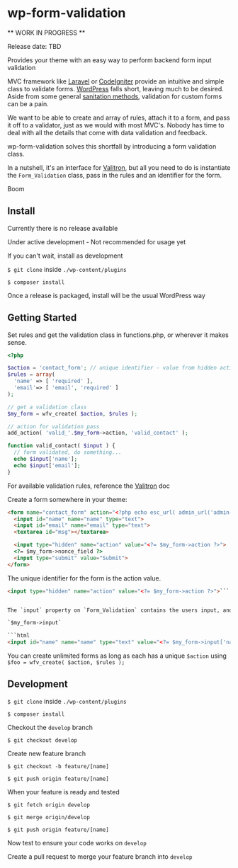 # wp-form-validation

** WORK IN PROGRESS **

Release date: TBD

Provides your theme with an easy way to perform backend form input validation

MVC framework like [Laravel](https://laravel.com/) or [CodeIgniter](https://codeigniter.com/) provide an intuitive and simple class to validate forms. [WordPress](https://wordpress.org/) falls short, leaving much to be desired. Aside from some general [sanitation methods](https://codex.wordpress.org/Data_Validation), validation for custom forms can be a pain.

We want to be able to create and array of rules, attach it to a form, and pass it off to a validator, just as we would with most MVC's. Nobody has time to deal with all the details that come with data validation and feedback.

wp-form-validation solves this shortfall by introducing a form validation class.

In a nutshell, it's an interface for [Valitron](https://github.com/vlucas/valitron), but all you need to do is instantiate the `Form_Validation` class, pass in the rules and an identifier for the form.

Boom


## Install

Currently there is no release available

Under active development - Not recommended for usage yet

If you can't wait, install as development

`$ git clone` inside `./wp-content/plugins`

`$ composer install`

Once a release is packaged, install will be the usual WordPress way

## Getting Started

Set rules and get the validation class in functions.php, or wherever it makes sense.

```php
<?php

$action = 'contact_form'; // unique identifier - value from hidden action field
$rules = array(
  'name' => [ 'required' ],
  'email'=> [ 'email', 'required' ]
);

// get a validation class
$my_form = wfv_create( $action, $rules );

// action for validation pass
add_action( 'valid_'.$my_form->action, 'valid_contact' );

function valid_contact( $input ) {
  // form validated, do something...
  echo $input['name'];
  echo $input['email'];
}
```

For available validation rules, reference the [Valitron](https://github.com/vlucas/valitron) doc


Create a form somewhere in your theme:
```html
<form name="contact_form" action="<?php echo esc_url( admin_url('admin-post.php') ); ?>" method="post">
  <input id="name" name="name" type="text">
  <input id="email" name="email" type="text">
  <textarea id="msg"></textarea>

  <input type="hidden" name="action" value="<?= $my_form->action ?>">
  <?= $my_form->nonce_field ?>
  <input type="submit" value="Submit">
</form>
```

The unique identifier for the form is the action value.

```html
<input type="hidden" name="action" value="<?= $my_form->action ?>">```


The `input` property on `Form_Validation` contains the users input, and can be used to pre-populate form fields after a failed validation

`$my_form->input`

```html
<input id="name" name="name" type="text" value="<?= $my_form->input['name']; ?>">
```

You can create unlimited forms as long as each has a unique `$action` using `$foo = wfv_create( $action, $rules );`


## Development

`$ git clone` inside `./wp-content/plugins`

`$ composer install`

Checkout the `develop` branch

`$ git checkout develop`

Create new feature branch

`$ git checkout -b feature/[name]`

`$ git push origin feature/[name]`

When your feature is ready and tested

`$ git fetch origin develop`

`$ git merge origin/develop`

`$ git push origin feature/[name]`

Now test to ensure your code works on `develop`

Create a pull request to merge your feature branch into `develop`
